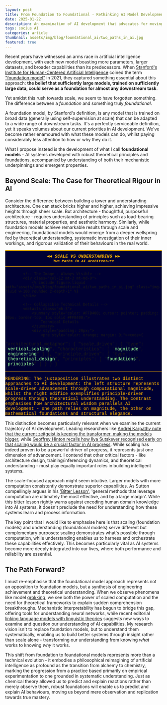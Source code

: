 ```yaml
---
layout: post
title: From Foundation to Foundational - Rethinking AI Model Development
date: 2025-01-22
description: An examination of AI development that advocates for moving beyond mere scaling to embrace theoretical understanding
tags: socius AI
categories: article
thumbnail: assets/img/blog/foundational_ai/two_paths_in_ai.jpg
featured: true
---
```


Recent years have witnessed an arms race in artificial intelligence development, with each new model boasting more parameters, larger datasets, and broader capabilities than its predecessors. When [Stanford's Institute for Human-Centered Artificial Intelligence](https://hai.stanford.edu/) coined the term ["foundation model"](https://arxiv.org/abs/2108.07258) in 2021, they captured something essential about this approach: **the belief that sufficiently large models, trained on sufficiently large data, could serve as a foundation for almost any downstream task**.

Yet amidst this rush towards scale, we seem to have forgotten something. The difference between a _foundation_ and something truly _foundational_.

A foundation model, by Stanford's definition, is any model that is trained on broad data (generally using self-supervision at scale) that can be adapted to a wide range of downstream tasks. It's a perfectly serviceable definition, yet it speaks volumes about our current priorities in AI development. We've become rather enamoured with what these models can do, whilst paying considerably less attention to how or why they do it.

What I propose instead is the development of what I call **foundational models** - AI systems developed with robust theoretical principles and foundations, accompanied by understanding of both their mechanistic underpinnings and emergent properties.

## Beyond Scale: The Case for Theoretical Rigour in AI

Consider the difference between building a tower and understanding architecture. One can stack bricks higher and higher, achieving impressive heights through sheer scale. But architecture - thoughtful, purposeful architecture - requires understanding of principles such as load-bearing structures, material properties, and aesthetic harmony. Similarly, while foundation models achieve remarkable results through scale and engineering, foundational models would emerge from a deeper wellspring fed by theoretical understanding, systematic investigation of their inner workings, and rigorous validation of their behaviours in the real world.

<div class="row mt-3">
    <div class="col-12">
        <div style="font-family: 'Courier New', monospace; padding: 0; background-color: #000033;">
            <!-- Header Bar - Always Visible -->
            <div style="border-top: 2px solid #FFB400; border-bottom: 2px solid #FFB400; padding: 10px 0; margin-bottom: 15px; text-align: center;">
                <h5 style="color: #FFB400; margin: 0;">
                    ◄◄ SCALE VS UNDERSTANDING ►►<br/>
                    <small>Two Paths in AI Architecture</small>
                </h5>
            </div>
            
            <!-- The Image - Always Visible -->
            <div class="col-12 mt-3 mt-md-0">
                {% include figure.liquid path="assets/img/blog/foundational_ai/two_paths_in_ai.jpg" class="img-fluid w-100 rounded z-depth-1" %}
            </div>

            <!-- Collapsible Technical Details -->
            <details class="mb-3">
                <summary style="color: #FFB400; cursor: pointer; padding: 10px; border-top: 1px solid #FFB400;">
                    Technical Details
                </summary>
                <div style="padding: 20px;">
                    <pre style="color: orange; margin: 0;"><code>{

"architectural_metaphor": {
"scale_driven": {
"type": "<span style="color: #99FF99;">vertical_scaling</span>",
"characteristics": [
"<span style="color: #99FF99;">magnitude</span>",
"<span style="color: #99FF99;">engineering</span>"
]
},
"principle_driven": {
"type": "<span style="color: #99FF99;">theoretical_design</span>",
"principles": [
"<span style="color: #99FF99;">foundations</span>",
"<span style="color: #99FF99;">principles</span>"
]
}
}
}</code></pre>

<div style="border-top: 1px solid #FFB400; margin-top: 15px; padding-top: 15px; color: #FFB400;">
RENDERING: The juxtaposition illustrates two distinct approaches to AI development: the left structure represents scale-driven advancement through computational magnitude, whilst the right edifice exemplifies principle-driven progress through theoretical understanding. The contrast emphasises how architectural wisdom parallels AI development - one path relies on magnitude, the other on mathematical foundations and structural elegance.
</div>
</div>
</details>
</div>
</div>

</div>

This distinction becomes particularly relevant when we examine the current trajectory of AI development. Leading researchers like [Andrej Karpathy note that the current zeitgeist is keeping the transformer, making the models bigger](https://www.youtube-nocookie.com/embed/9uw3F6rndnA), while [Geoffrey Hinton recalls how Ilya Sutskever recognised early on that scaling would be a crucial factor in AI progress](https://www.youtube-nocookie.com/embed/n4IQOBka8bc). While scaling has indeed proven to be a powerful driver of progress, it represents just one dimension of advancement. I contend that other critical factors - like architecture design, training/inferencing dynamics, and theoretical understanding - must play equally important roles in building intelligent systems.

The scale-focused approach might seem intuitive. Larger models with more computation consistently demonstrate superior capabilities. As Sutton compellingly argues in his ['Bitter Lesson'](http://www.incompleteideas.net/IncIdeas/BitterLesson.html), 'general methods that leverage computation are ultimately the most effective, and by a large margin'. While this bitter lesson rightly warns against encoding human domain knowledge into AI systems, it doesn't preclude the need for understanding how these systems learn and process information.

The key point that I would like to emphasise here is that scaling (foundation models) and understanding (foundational models) serve different but complementary purposes: scaling demonstrates what's possible through computation, while understanding enables us to harness and orchestrate these capabilities effectively. This becomes particularly vital as AI systems become more deeply integrated into our lives, where both performance and reliability are essential.

## The Path Forward?

I must re-emphasise that the foundational model approach represents not an opposition to foundation models, but a synthesis of engineering achievement and theoretical understanding. When we observe phenomena like model [grokking](https://arxiv.org/abs/2201.02177), we see both the power of scaled computation and the need for theoretical frameworks to explain sudden comprehension breakthroughs. Mechanistic interpretability has begun to bridge this gap, offering tools for understanding neural networks, while recent editorial [linking language models with linguistic theories](https://www.nature.com/articles/s42256-023-00703-8) suggests new ways to examine and question our understanding of AI capabilities. My research vision isn't to replace foundation models, but to understand them systematically, enabling us to build better systems through insight rather than scale alone - transforming our understanding from knowing _what_ works to knowing _why_ it works.

This shift from foundation to foundational models represents more than a technical evolution - it embodies a philosophical reimagining of artificial intelligence as profound as the transition from alchemy to chemistry, marking the progression from a practice based primarily on empirical experimentation to one grounded in systematic understanding. Just as chemical theory allowed us to predict and explain reactions rather than merely observe them, robust foundations will enable us to predict and explain AI behaviours, moving us beyond mere observation and replication towards true mastery.
